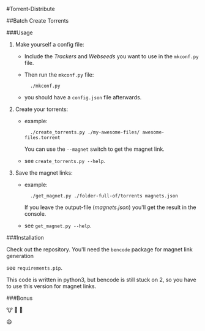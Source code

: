 #Torrent-Distribute

##Batch Create Torrents

###Usage

1. Make yourself a config file:

	* Include the *Trackers* and *Webseeds* you want to use in the `mkconf.py` file.
	* Then run the `mkconf.py` file:

			./mkconf.py

	* you should have a `config.json` file afterwards.

2. Create your torrents:

	* example:

			./create_torrents.py ./my-awesome-files/ awesome-files.torrent 
			
		You can use the `--magnet` switch to get the magnet link.
		
	* see `create_torrents.py --help`.
	
3. Save the magnet links:
	
	* example:

			./get_magnet.py ./folder-full-of/torrents magnets.json

		If you leave the output-file (*magnets.json*) you'll get the result in the console.
			
	* see `get_magnet.py --help`.
	
	
###Installation

Check out the repository.
You'll need the `bencode` package for magnet link generation

see `requirements.pip`.

This code is written in python3, but bencode is still stuck on 2, so you have to use this version for magnet links.

###Bonus

:cow: :pig: :horse:

:smile: